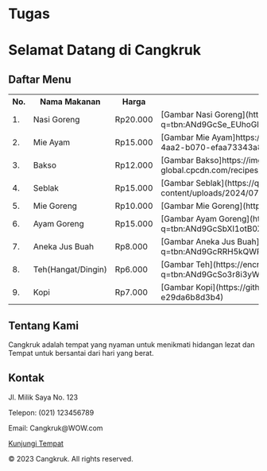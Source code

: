 # Tugas
<!DOCTYPE html>
<html>
<head>
</head>
<body>
    <h1>Selamat Datang di Cangkruk</h1>
    <h2>Daftar Menu</h2>
   <table>
  <tr>
    <th>No.</th>
    <th>Nama Makanan</th>
    <th>Harga</th>
    <th>Contoh Makanan</th>
  </tr>
  <tr>
    <td>1.</td>
    <td>Nasi Goreng</td>
    <td>Rp20.000</td>
    <td>[Gambar Nasi Goreng](https://encrypted-tbn0.gstatic.com/images?q=tbn:ANd9GcSe_EUhoGIORQXNl5IpWvZAiZQzKPWMjpp_czPq0Xc40cgZWBdsffaF6kIR&s=10)</td>
  </tr>
  <tr>
    <td>2.</td>
    <td>Mie Ayam</td>
    <td>Rp15.000</td>
    <td>[Gambar Mie Ayam]https://images.tokopedia.net/img/JFrBQq/2022/8/15/06fce354-78b3-4aa2-b070-efaa73343a81.jpg</td>
  </tr>
  <tr>
    <td>3.</td>
    <td>Bakso</td>
    <td>Rp12.000</td>
    <td>[Gambar Bakso]https://img-global.cpcdn.com/recipes/62bc0149e02866d8/1200x630cq70/photo.jpg</td>
  </tr>
  <tr>
    <td>4.</td>
    <td>Seblak</td>
    <td>Rp15.000</td>
    <td>[Gambar Seblak](https://qr.ptsuparmatbk.com/blog/wp-content/uploads/2024/07/seblak.webp)</td>
  </tr>
  <tr>
    <td>5.</td>
    <td>Mie Goreng</td>
    <td>Rp10.000</td>
    <td>[Gambar Mie Goreng](https://aslimasako.com/storage/post/new-title-29022024-100423.jpg)</td>
  </tr>
  <tr>
    <td>6.</td>
    <td>Ayam Goreng</td>
    <td>Rp15.000</td>
    <td>[Gambar Ayam Goreng](https://encrypted-tbn0.gstatic.com/images?q=tbn:ANd9GcSbXI1otB0X3woKj0nlaR2pILjniRFcBp-7cg&s)</td>
  </tr>
  <tr>
    <td>7.</td>
    <td>Aneka Jus Buah</td>
    <td>Rp8.000</td>
    <td>[Gambar Aneka Jus Buah](https://encrypted-tbn0.gstatic.com/images?q=tbn:ANd9GcRRH5kQWRMnHaEMYf6VfzXf0OgHLlA1zaHs-g&s)</td>
  </tr>
  <tr>
    <td>8.</td>
    <td>Teh(Hangat/Dingin)</td>
    <td>Rp6.000</td>
    <td>[Gambar Teh](https://encrypted-tbn0.gstatic.com/images?q=tbn:ANd9GcSo3r8i3yWCNxk8Jq3_BqYEi16sw5ZWoodQcw&s)</td>
  </tr>
  <tr>
    <td>9.</td>
    <td>Kopi</td>
    <td>Rp7.000</td>
    <td>[Gambar Kopi](https://github.com/user-attachments/assets/2e732855-c8a2-4d14-977e-e29da6b8d3b4)
</td>
  </tr>
</table>
    <h2>Tentang Kami</h2>
    <p>Cangkruk adalah tempat yang nyaman untuk menikmati hidangan lezat dan Tempat untuk bersantai dari hari yang berat.</p>
    <h2>Kontak</h2>
    <p>Jl. Milik Saya No. 123</p>
    <p>Telepon: (021) 123456789</p>
    <p>Email: Cangkruk@WOW.com</p>
    <a href="https://maps.app.goo.gl/4QPAX2jggGuk3tPSA">Kunjungi Tempat</a>
    <footer>
        <p>&copy; 2023 Cangkruk. All rights reserved.</p>
    </footer>
</body>
</html>
